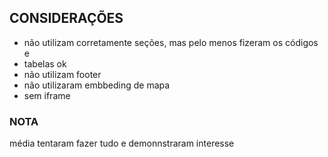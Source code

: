 ## CONSIDERAÇÕES
- não utilizam corretamente seções, mas pelo menos fizeram os códigos e
- tabelas ok
- não utilizam footer
- não utilizaram embbeding de mapa
- sem iframe

### NOTA
média 
tentaram fazer tudo e demonnstraram interesse
